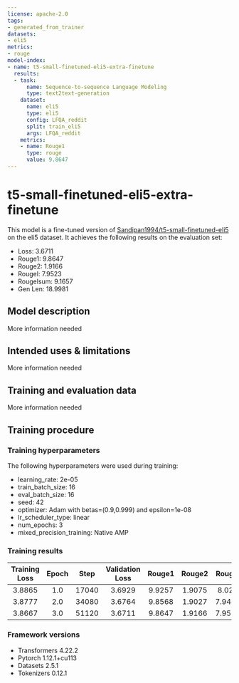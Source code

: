 ```yaml
---
license: apache-2.0
tags:
- generated_from_trainer
datasets:
- eli5
metrics:
- rouge
model-index:
- name: t5-small-finetuned-eli5-extra-finetune
  results:
  - task:
      name: Sequence-to-sequence Language Modeling
      type: text2text-generation
    dataset:
      name: eli5
      type: eli5
      config: LFQA_reddit
      split: train_eli5
      args: LFQA_reddit
    metrics:
    - name: Rouge1
      type: rouge
      value: 9.8647
---
```


<!-- This model card has been generated automatically according to the information the Trainer had access to. You
should probably proofread and complete it, then remove this comment. -->

# t5-small-finetuned-eli5-extra-finetune

This model is a fine-tuned version of [Sandipan1994/t5-small-finetuned-eli5](https://huggingface.co/Sandipan1994/t5-small-finetuned-eli5) on the eli5 dataset.
It achieves the following results on the evaluation set:
- Loss: 3.6711
- Rouge1: 9.8647
- Rouge2: 1.9166
- Rougel: 7.9523
- Rougelsum: 9.1657
- Gen Len: 18.9981

## Model description

More information needed

## Intended uses & limitations

More information needed

## Training and evaluation data

More information needed

## Training procedure

### Training hyperparameters

The following hyperparameters were used during training:
- learning_rate: 2e-05
- train_batch_size: 16
- eval_batch_size: 16
- seed: 42
- optimizer: Adam with betas=(0.9,0.999) and epsilon=1e-08
- lr_scheduler_type: linear
- num_epochs: 3
- mixed_precision_training: Native AMP

### Training results

| Training Loss | Epoch | Step  | Validation Loss | Rouge1 | Rouge2 | Rougel | Rougelsum | Gen Len |
|:-------------:|:-----:|:-----:|:---------------:|:------:|:------:|:------:|:---------:|:-------:|
| 3.8865        | 1.0   | 17040 | 3.6929          | 9.9257 | 1.9075 | 8.026  | 9.2238    | 19.0    |
| 3.8777        | 2.0   | 34080 | 3.6764          | 9.8568 | 1.9027 | 7.9443 | 9.1535    | 18.9981 |
| 3.8667        | 3.0   | 51120 | 3.6711          | 9.8647 | 1.9166 | 7.9523 | 9.1657    | 18.9981 |


### Framework versions

- Transformers 4.22.2
- Pytorch 1.12.1+cu113
- Datasets 2.5.1
- Tokenizers 0.12.1
